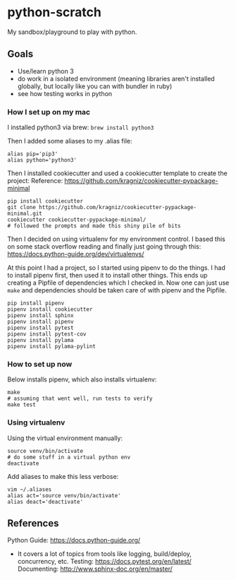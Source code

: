 # python-scratch
My sandbox/playground to play with python.

## Goals
- Use/learn python 3
- do work in a isolated environment (meaning libraries aren't installed globally, but locally like you can with bundler in ruby)
- see how testing works in python

### How I set up on my mac
I installed python3 via brew:
`brew install python3`

Then I added some aliases to my .alias file:
```
alias pip='pip3'
alias python='python3'
```

Then I installed cookiecutter and used a cookiecutter template to create the project:
Reference: https://github.com/kragniz/cookiecutter-pypackage-minimal
```
pip install cookiecutter
git clone https://github.com/kragniz/cookiecutter-pypackage-minimal.git
cookiecutter cookiecutter-pypackage-minimal/
# followed the prompts and made this shiny pile of bits
```

Then I decided on using virtualenv for my environment control.  I based this on some stack overflow reading and finally just going
through this: https://docs.python-guide.org/dev/virtualenvs/

At this point I had a project, so I started using pipenv to do the things.  I had to install pipenv first, then used it
to install other things.  This ends up creating a Pipfile of dependencies which I checked in.  Now one can just use `make`
and dependencies should be taken care of with pipenv and the Pipfile.
```
pip install pipenv
pipenv install cookiecutter
pipenv install sphinx
pipenv install pipenv
pipenv install pytest
pipenv install pytest-cov
pipenv install pylama
pipenv install pylama-pylint
```

### How to set up now
Below installs pipenv, which also installs virtualenv:
```
make
# assuming that went well, run tests to verify
make test
```

### Using virtualenv
Using the virtual environment manually:
```
source venv/bin/activate
# do some stuff in a virtual python env
deactivate
```

Add aliases to make this less verbose:
```
vim ~/.aliases
alias act='source venv/bin/activate'
alias deact='deactivate'
```

## References
Python Guide: https://docs.python-guide.org/
- It covers a lot of topics from tools like logging, build/deploy, concurrency, etc.
Testing: https://docs.pytest.org/en/latest/
Documenting: http://www.sphinx-doc.org/en/master/
